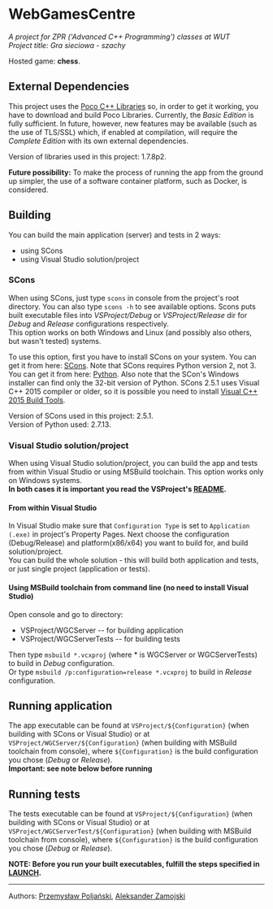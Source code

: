 # WebGamesCentre
_A project for ZPR ('Advanced C++ Programming') classes at WUT_  
_Project title: Gra sieciowa - szachy_

Hosted game: **chess**.

## External Dependencies
This project uses the [Poco C++ Libraries][pocoproject] so, in order to get it working, you have to download and build Poco Libraries. Currently, the _Basic Edition_ is fully sufficient. In future, however, new features may be available (such as the use of TLS/SSL) which, if enabled at compilation, will require the _Complete Edition_ with its own external dependencies.  

Version of libraries used in this project: 1.7.8p2.

__Future possibility:__ To make the process of running the app from the ground up simpler, the use of a software container platform, such as Docker, is considered.

## Building
You can build the main application (server) and tests in 2 ways:
* using SCons
* using Visual Studio solution/project

### SCons
When using SCons, just type `scons` in console from the project's root directory.
You can also type `scons -h` to see available options.
Scons puts built executable files into _VSProject/Debug_ or _VSProject/Release_ dir for _Debug_ and _Release_ configurations respectively.  
This option works on both Windows and Linux (and possibly also others, but wasn't tested) systems.  

To use this option, first you have to install SCons on your system. You can get it from here: [SCons](http://scons.org/pages/download.html "download SCons"). Note that SCons requires Python version 2, not 3. You can get it from here: [Python](https://www.python.org/downloads/ "download Python"). Also note that the SCon's Windows installer can find only the 32-bit version of Python. 
SCons 2.5.1 uses Visual C++ 2015 compiler or older, so it is possible you need to install [Visual C++ 2015 Build Tools](http://landinghub.visualstudio.com/visual-cpp-build-tools "Visual C++ 2015 Build Tools").

Version of SCons used in this project: 2.5.1.  
Version of Python used: 2.7.13.

### Visual Studio solution/project
When using Visual Studio solution/project, you can build the app and tests from within Visual Studio or using MSBuild toolchain. This option works only on Windows systems.   
__In both cases it is important you read the VSProject's [README](VSProject/README.md).__

#### From within Visual Studio
In Visual Studio make sure that `Configuration Type` is set to `Application (.exe)` in project's Property Pages.
Next choose the configuration (Debug/Release) and platform(x86/x64) you want to build for, and build solution/project.  
You can build the whole solution - this will build both application and tests, or just single project (application or tests).

#### Using MSBuild toolchain from command line (no need to install Visual Studio)
Open console and go to directory:
* VSProject/WGCServer  --  for building application
* VSProject/WGCServerTests  --  for building tests

Then type `msbuild *.vcxproj` (where * is WGCServer or WGCServerTests) to build in _Debug_ configuration.  
Or type `msbuild /p:configuration=release *.vcxproj` to build in _Release_ configuration.

## Running application
The app executable can be found at `VSProject/${Configuration}` (when building with SCons or Visual Studio) or at `VSProject/WGCServer/${Configuration}` (when building with MSBuild toolchain from console), where `${Configuration}` is the build configuration you chose (_Debug_ or _Release_).  
__Important: see note below before running__

## Running tests
The tests executable can be found at `VSProject/${Configuration}` (when building with SCons or Visual Studio) or at `VSProject/WGCServerTest/${Configuration}` (when building with MSBuild toolchain from console), where `${Configuration}` is the build configuration you chose (_Debug_ or _Release_).

__NOTE: Before you run your built executables, fulfill the steps specified in [LAUNCH](LAUNCH.md).__

---
Authors: [Przemysław Poljański](https://github.com/Peperzastey "@Peperzastey"), [Aleksander Zamojski](https://github.com/Alek96 "@Alek96")

[pocoproject]: https://pocoproject.org/ ("pocoproject")
